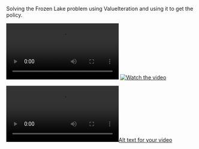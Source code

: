 Solving the Frozen Lake problem using ValueIteration and using it to get the policy.

![](./video/frozenlakeRL.mp4)
[![Watch the video](https://img.youtube.com/vi/T-D1KVIuvjA/maxresdefault.jpg)](https://youtu.be/T-D1KVIuvjA)

[![Alt text for your video](video/frozenlakeRL.mp4)](./video/frozenlakeRL.mp4)